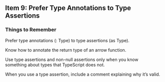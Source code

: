 ## Item 9: Prefer Type Annotations to Type Assertions

### Things to Remember
Prefer type annotations (: Type) to type assertions (as Type).

Know how to annotate the return type of an arrow function.

Use type assertions and non-null assertions only when you know something about types that TypeScript does not.

When you use a type assertion, include a comment explaining why it’s valid.